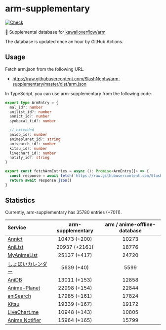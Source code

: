 # arm-supplementary

[![Check](https://github.com/SlashNephy/arm-supplementary/actions/workflows/check-node.yml/badge.svg)](https://github.com/SlashNephy/arm-supplementary/actions/workflows/check-node.yml)

💊 Supplemental database for [kawaiioverflow/arm](https://github.com/kawaiioverflow/arm)

The database is updated once an hour by GitHub Actions.

## Usage

Fetch arm.json from the following URL.

- https://raw.githubusercontent.com/SlashNephy/arm-supplementary/master/dist/arm.json

In TypeScript, you can use arm-supplementary from the following code.

```TypeScript
export type ArmEntry = {
  mal_id?: number
  anilist_id?: number
  annict_id?: number
  syobocal_tid?: number

  // extended
  anidb_id?: number
  animeplanet_id?: string
  anisearch_id?: number
  kitsu_id?: number
  livechart_id?: number
  notify_id?: string
}

export const fetchArmEntries = async (): Promise<ArmEntry[]> => {
  const response = await fetch('https://raw.githubusercontent.com/SlashNephy/arm-supplementary/master/dist/arm.json')
  return await response.json()
}
```

## Statistics

Currently, arm-supplementary has 35780 entries (+7011).

| Service                                     | arm-supplementary | arm / anime-offline-database |
| :------------------------------------------ | :---------------: | :--------------------------: |
| [Annict](https://annict.com)                |   10473 (+200)    |            10273             |
| [AniList](https://anilist.co)               |   20937 (+2161)   |            18776             |
| [MyAnimeList](https://myanimelist.net)      |   25137 (+417)    |            24720             |
| [しょぼいカレンダー](https://cal.syoboi.jp) |    5639 (+40)     |             5599             |
| [AniDB](https://anidb.net)                  |   13011 (+153)    |            12858             |
| [Anime-Planet](https://anime-planet.com)    |   22998 (+154)    |            22844             |
| [aniSearch](https://anisearch.com)          |   17985 (+161)    |            17824             |
| [Kitsu](https://kitsu.io)                   |   19339 (+167)    |            19172             |
| [LiveChart.me](https://livechart.me)        |   10948 (+143)    |            10805             |
| [Anime Notifier](https://notify.moe)        |   15964 (+165)    |            15799             |
